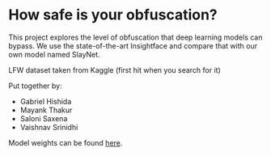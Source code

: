 # How safe is your obfuscation?

This project explores the level of obfuscation that deep learning models can bypass. We use the state-of-the-art Insightface
and compare that with our own model named SlayNet.

LFW dataset taken from Kaggle (first hit when you search for it)

Put together by:
- Gabriel Hishida
- Mayank Thakur
- Saloni Saxena
- Vaishnav Srinidhi

Model weights can be found [here](https://mega.nz/file/axtTGBxJ#tE0_d8Y7W5mg-AK0vr1JLREHuWLhLhGTyxml5qCWtAI).

